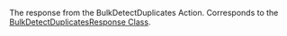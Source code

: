 The response from the BulkDetectDuplicates Action.
Corresponds to the [BulkDetectDuplicatesResponse Class](https://msdn.microsoft.com/library/microsoft.crm.sdk.messages.bulkdetectduplicatesresponse.aspx).
